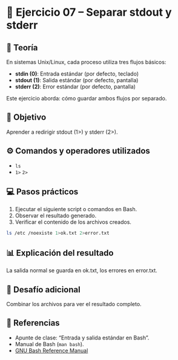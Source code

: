 # 🧪 Ejercicio 07 – Separar stdout y stderr

## 📘 Teoría
En sistemas Unix/Linux, cada proceso utiliza tres flujos básicos:
- **stdin (0)**: Entrada estándar (por defecto, teclado)
- **stdout (1)**: Salida estándar (por defecto, pantalla)
- **stderr (2)**: Error estándar (por defecto, pantalla)

Este ejercicio aborda: cómo guardar ambos flujos por separado.

## 🧠 Objetivo
Aprender a redirigir stdout (1>) y stderr (2>).

## ⚙️ Comandos y operadores utilizados
- `ls`
- `1>` `2>`

## 💻 Pasos prácticos
1. Ejecutar el siguiente script o comandos en Bash.
2. Observar el resultado generado.
3. Verificar el contenido de los archivos creados.

```bash
ls /etc /noexiste 1>ok.txt 2>error.txt
```

## 📊 Explicación del resultado
La salida normal se guarda en ok.txt, los errores en error.txt.

## 🧩 Desafío adicional
Combinar los archivos para ver el resultado completo.

## 🔗 Referencias
- Apunte de clase: “Entrada y salida estándar en Bash”.
- Manual de Bash (`man bash`).
- [GNU Bash Reference Manual](https://www.gnu.org/software/bash/manual/)
